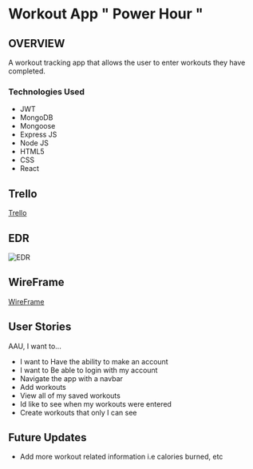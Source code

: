 # Workout App " Power Hour "


## OVERVIEW

A workout tracking app that allows the user to enter workouts they have completed.

### Technologies Used

- JWT
- MongoDB
- Mongoose
- Express JS
- Node JS
- HTML5
- CSS
- React

## Trello
[Trello]()

## EDR
![EDR]()

## WireFrame
[WireFrame]()

## User Stories
AAU, I want to...
- I want to Have the ability to make an account
- I want to Be able to login with my account
- Navigate the app with a navbar
- Add workouts
- View all of my saved workouts
- Id like to see when my workouts were entered
- Create workouts that only I can see

## Future Updates

- Add more workout related information i.e calories burned, etc